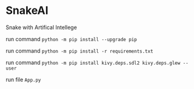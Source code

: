 # SnakeAI
Snake with Artifical Intellege

run command `python -m pip install --upgrade pip`

run command `python -m pip install -r requirements.txt`

run command `python -m pip install kivy.deps.sdl2 kivy.deps.glew --user`

run file `App.py`
